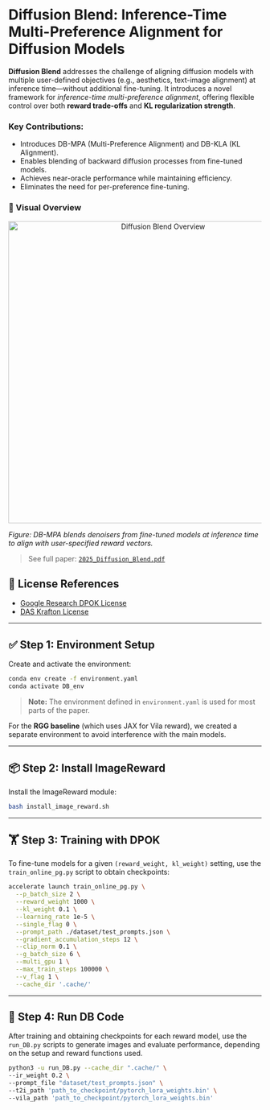 
# Diffusion Blend: Inference-Time Multi-Preference Alignment for Diffusion Models

**Diffusion Blend** addresses the challenge of aligning diffusion models with multiple user-defined objectives (e.g., aesthetics, text-image alignment) at inference time—without additional fine-tuning. It introduces a novel framework for *inference-time multi-preference alignment*, offering flexible control over both **reward trade-offs** and **KL regularization strength**.

### Key Contributions:
- Introduces DB-MPA (Multi-Preference Alignment) and DB-KLA (KL Alignment).
- Enables blending of backward diffusion processes from fine-tuned models.
- Achieves near-oracle performance while maintaining efficiency.
- Eliminates the need for per-preference fine-tuning.

### 🌈 Visual Overview

<p align="center">
  <img src="assets/db_mpa_overview.png" alt="Diffusion Blend Overview" width="600"/>
</p>

*Figure: DB-MPA blends denoisers from fine-tuned models at inference time to align with user-specified reward vectors.*

> See full paper: [`2025_Diffusion_Blend.pdf`](2025_Diffusion_Blend.pdf)


## 📜 License References

- [Google Research DPOK License](https://github.com/google-research/google-research/tree/master/dpok)
- [DAS Krafton License](https://github.com/krafton-ai/DAS/blob/main/das)

---

## ✅ Step 1: Environment Setup

Create and activate the environment:

```bash
conda env create -f environment.yaml
conda activate DB_env
```

> **Note:** The environment defined in `environment.yaml` is used for most parts of the paper.

For the **RGG baseline** (which uses JAX for Vila reward), we created a separate environment to avoid interference with the main models.

---

## 📦 Step 2: Install ImageReward

Install the ImageReward module:

```bash
bash install_image_reward.sh
```

---

## 🏋️ Step 3: Training with DPOK

To fine-tune models for a given `(reward_weight, kl_weight)` setting, use the `train_online_pg.py` script to obtain checkpoints:

```bash
accelerate launch train_online_pg.py \
  --p_batch_size 2 \
  --reward_weight 1000 \
  --kl_weight 0.1 \
  --learning_rate 1e-5 \
  --single_flag 0 \
  --prompt_path ./dataset/test_prompts.json \
  --gradient_accumulation_steps 12 \
  --clip_norm 0.1 \
  --g_batch_size 6 \
  --multi_gpu 1 \
  --max_train_steps 100000 \
  --v_flag 1 \
  --cache_dir '.cache/'
```

---

## 🚀 Step 4: Run DB Code

After training and obtaining checkpoints for each reward model, use the `run_DB.py` scripts to generate images and evaluate performance, depending on the setup and reward functions used.

```bash
python3 -u run_DB.py --cache_dir ".cache/" \
--ir_weight 0.2 \
--prompt_file "dataset/test_prompts.json" \
--t2i_path 'path_to_checkpoint/pytorch_lora_weights.bin' \
--vila_path 'path_to_checkpoint/pytorch_lora_weights.bin'
```
